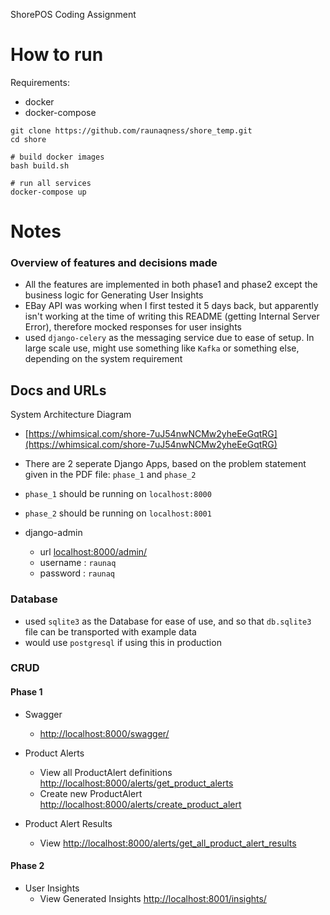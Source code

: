 ShorePOS Coding Assignment

# How to run

Requirements:
- docker
- docker-compose

```
git clone https://github.com/raunaqness/shore_temp.git
cd shore

# build docker images
bash build.sh

# run all services
docker-compose up
```

# Notes

### Overview of features and decisions made
- All the features are implemented in both phase1 and phase2 except the business logic for Generating User Insights
- EBay API was working when I first tested it 5 days back, but apparently isn't working at the time of writing this README (getting Internal Server Error), therefore mocked responses for user insights
- used `django-celery` as the messaging service due to ease of setup. In large scale use, might use something like `Kafka` or something else, depending on the system requirement


## Docs and URLs

System Architecture Diagram

- [https://whimsical.com/shore-7uJ54nwNCMw2yheEeGqtRG](https://whimsical.com/shore-7uJ54nwNCMw2yheEeGqtRG)

- There are 2 seperate Django Apps, based on the problem statement given in the PDF file: `phase_1` and `phase_2`
- `phase_1` should be running on `localhost:8000`
- `phase_2` should be running on `localhost:8001`
- django-admin 
    - url [localhost:8000/admin/](localhost:8000/admin/)
    - username : `raunaq`
    - password : `raunaq`

### Database
- used `sqlite3` as the Database for ease of use, and so that `db.sqlite3` file can be transported with example data
- would use `postgresql` if using this in production

### CRUD

#### Phase 1
- Swagger 
    - [http://localhost:8000/swagger/](http://localhost:8000/swagger/)

- Product Alerts
    - View all ProductAlert definitions [http://localhost:8000/alerts/get_product_alerts](http://localhost:8000/alerts/get_product_alerts)
    - Create new ProductAlert [http://localhost:8000/alerts/create_product_alert](http://localhost:8000/alerts/create_product_alert)
    

- Product Alert Results
    - View [http://localhost:8000/alerts/get_all_product_alert_results](http://localhost:8000/alerts/get_all_product_alert_results)


#### Phase 2

- User Insights
    - View Generated Insights [http://localhost:8001/insights/](http://localhost:8001/insights/)
    

